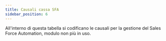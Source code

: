 ```yaml
---
title: Causali cassa SFA
sidebar_position: 6
---
```


All'interno di questa tabella si codificano le causali per la gestione del Sales Force Automation, modulo non più in uso. 